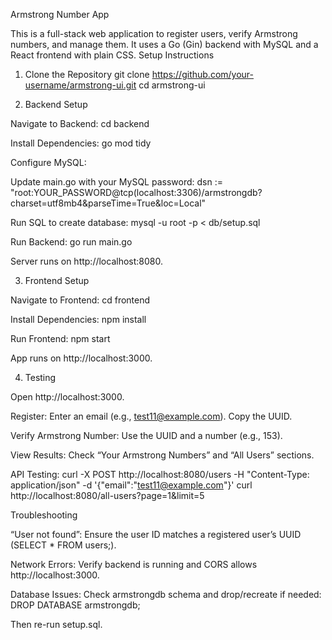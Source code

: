 Armstrong Number App

This is a full-stack web application to register users, verify Armstrong numbers, and manage them. It uses a Go (Gin) backend with MySQL and a React frontend with plain CSS.
Setup Instructions
1. Clone the Repository
git clone https://github.com/your-username/armstrong-ui.git
cd armstrong-ui

2. Backend Setup

Navigate to Backend:
cd backend


Install Dependencies:
go mod tidy


Configure MySQL:

Update main.go with your MySQL password:
dsn := "root:YOUR_PASSWORD@tcp(localhost:3306)/armstrongdb?charset=utf8mb4&parseTime=True&loc=Local"


Run SQL to create database:
mysql -u root -p < db/setup.sql




Run Backend:
go run main.go

Server runs on http://localhost:8080.


3. Frontend Setup

Navigate to Frontend:
cd frontend


Install Dependencies:
npm install


Run Frontend:
npm start

App runs on http://localhost:3000.


4. Testing

Open http://localhost:3000.

Register: Enter an email (e.g., test11@example.com). Copy the UUID.

Verify Armstrong Number: Use the UUID and a number (e.g., 153).

View Results: Check “Your Armstrong Numbers” and “All Users” sections.

API Testing:
curl -X POST http://localhost:8080/users -H "Content-Type: application/json" -d '{"email":"test11@example.com"}'
curl http://localhost:8080/all-users?page=1&limit=5



Troubleshooting

“User not found”: Ensure the user ID matches a registered user’s UUID (SELECT * FROM users;).

Network Errors: Verify backend is running and CORS allows http://localhost:3000.

Database Issues: Check armstrongdb schema and drop/recreate if needed:
DROP DATABASE armstrongdb;

Then re-run setup.sql.

